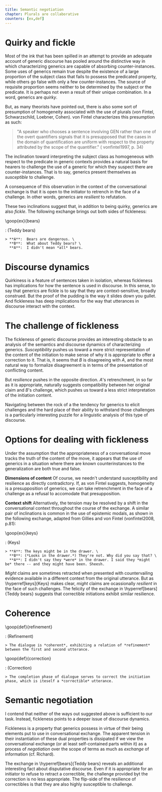 ```yaml
---
title: Semantic negotiation
chapter: Plurals are collaborative
counters: [ex,def]
---
```


# Quirky and fickle

Most of the ink that has been spilled in an attempt to provide an adequate account of generic discourse has pooled around the distinctive way in which characterizing generics are capable of absorbing counter-instances. Some uses of generics remain true despite the existence of a large proportion of the subject class that fails to possess the predicated property, while others go false with only a few counter-instances. The source of requisite proportion seems neither to be determined by the subject or the predicate. It is perhaps not even a result of their unique combination. In a word, generics are *quirky*.

But, as many theorists have pointed out, there is also some sort of presumption of homogeneity associated with the use of plurals (von Fintel, Schwarzschild, Loebner, Cohen). von Fintel characterizes this presumption as such:

> "A speaker who chooses a sentence involving GEN rather than one of the overt quantifiers signals that it is presupposed that the cases in the domain of quantification are uniform with respect to the property attributed by the scope of the quantifier." ( vonfintel1997, p. 34)

The inclination toward interpreting the subject class as homogeneous with respect to the predicate in generic contexts provides a natural basis for hearers to challenge the use of a generic for which they suspect there are counter-instances. That is to say, generics present themselves as *susceptible* to challenge.

A consequence of this observation in the context of the conversational exchange is that it is open to the initiator to retrench in the face of a challenge. In other words, generics are *resilient* to refutation.

These two inclinations suggest that, in addition to being quirky, generics are also *fickle*. The following exchange brings out both sides of fickleness:

\goop{ex}{bears}

: (Teddy bears)

    > **A**:  Bears are dangerous. \
      **B**:  What about Teddy bears? \
      **A**:  I didn't mean *all* bears.

# Discourse dynamics

Quirkiness is a feature of sentences taken in isolation, whereas fickleness has implications for how the sentence is used in discourse. In this sense, to say that generics are fickle is to say that they are context-sensitive, broadly construed. But the proof of the pudding is the way it slides down you gullet. And fickleness has deep implications for the way that utterances in discourse interact with the context.

# The challenge of fickleness

The fickleness of generic discourse provides an interesting obstacle to an analysis of the semantics and discourse dynamics of characterizing generics. *Susceptibility* pushes us toward a more strict representation of the content of the initiation to make sense of why it is appropriate to offer a correction to it. That is, it seems that *B* is disagreeing with *A*, and the most natural way to formalize disagreement is in terms of the presentation of conflicting content.

But *resilience* pushes in the opposite direction. *A*'s retrenchment, in so far as it is appropriate, naturally suggests compatibility between her original claim and *B*'s challenge, which pushes us toward a less strict interpretation of the initiation content.

Navigating between the rock of a the tendency for generics to elicit challenges and the hard place of their ability to withstand those challenges is a particularly interesting puzzle for a linguistic analysis of this type of discourse.

# Options for dealing with fickleness

Under the assumption that the appropriateness of a conversational move tracks the truth of the content of the move, it appears that the use of generics in a situation where there are known counterinstances to the generalization are both true and false.

**Dimensions of content** Of course, we needn't understand susceptibility and resilience as directly contradictory. If, as von Fintel suggests, homogeneity is a presupposition of generics, we can take retrenchment in the face of a challenge as a refusal to accomodate that presupposition.

**Context shift** Alternatively, the tension may be resolved by a shift in the conversational context throughout the course of the exchange. A similar pair of inclinations is common in the use of epistemic modals, as shown in the following exchange, adapted from Gillies and von Fintel (vonfintel2008, p.81):

\goop{ex}{keys}

: (Keys)

    > **A**: The keys might be in the drawer. \
      **B**: (*Looks in the drawer.*) They're not. Why did you say that? \
      **A**: I didn't say they *were* in the drawer. I said they *might be* there -- and they might have been. Sheesh.

*Might* claims are sometimes retracted when presented with countervailing evidence available in a different context from the original utterance. But as \hyperref[keys]{Keys} makes clear, *might* claims are ocassionally *resilient* in the face of such challenges. The felicity of the exchange in \hyperref[bears]{Teddy bears} suggests that correctible initiations exhibit similar resilience.

# Coherence

\goop{def}{refinement}

: (Refinement)

    > The dialogue is *coherent*, exhibiting a relation of *refinement* between the first and second utterance.

\goop{def}{correction}

: (Correction)

    > The completion phase of dialogue serves to correct the initiation phase, which is iteself a *correctible* utterance.

# Semantic negotiation

I contend that neither of the ways out suggested above is sufficient to our task. Instead, fickleness points to a deeper issue of discourse dynamics.

Fickleness is a property that generics possess in virtue of their being elements put to use in conversational exchange. The apparent tension in their instantiation of these dual properties is dissipated if we view the conversational exchange (or at least self-contained parts within it) as a process of *negotiation* over the scope of terms as much as *exchange* of information (cf. Richard).

The exchange in \hyperref[bears]{Teddy bears} reveals an additional interesting fact about disputative discourse. Even if it is appropriate for an initiator to refuse to retract a correctible, the challenge provided byt the correction is no less appropriate. The flip-side of the resilience of correctibles is that they are also highly susceptible to challenge.

